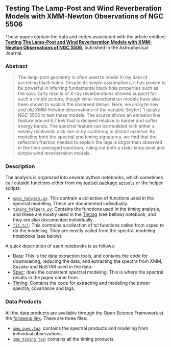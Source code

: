 ## Testing The Lamp-Post and Wind Reverberation Models with XMM-Newton Observations of NGC 5506

These papes contain the data and codes associated with the article entitled: **[Testing The Lamp-Post and Wind Reverberation Models with XMM-Newton Observations of NGC 5506](https://arxiv.org/abs/2003.04322)**, published in the Astrophysical Journal.

### Abstract
> The lamp-post geometry is often used to model X-ray data of accreting black holes. Despite its simple assumptions, it has proven to be powerful in inferring fundamental black hole properties such as the spin. Early results of X-ray reverberations showed support for such a simple picture, though wind-reverberation models have also been shown to explain the observed delays. Here, we analyze new and old XMM-Newton observations of the variable Seyfert-1 galaxy NGC 5506 to test these models. The source shows an emission line feature around 6.7 keV that is delayed relative to harder and softer energy bands. The spectral feature can be modeled with either a weakly relativistic disk line or by scattering in distant material. By modeling both the spectral and timing signatures, we find that the reflection fraction needed to explain the lags is *larger* than observed in the time-averaged spectrum, ruling out both a static lamp-post and simple wind reverberation models.


### Description
The analysis is organized into several python notebooks, which sometimes call outside functions either from my [toolset package `aztools`](https://zoghbi-a.github.io/aztools/) or the helper scripts: 
- [`spec_helpers.py`](https://github.com/zoghbi-a/Testing-Reverberation-In-NGC5506/blob/master/spec_helpers.py): This contrain a collection of functions used in the spectral modeling. These are documented individually.
- [`timing_helpers.py`](https://github.com/zoghbi-a/Testing-Reverberation-In-NGC5506/blob/master/timing_helpers.py): Contains the functions used in the timing analysis, and these are mostly used in the [Timing](timing) (see bellow) notebook, and they are also documented individually
- [`fit.tcl`](https://github.com/zoghbi-a/Testing-Reverberation-In-NGC5506/blob/master/fit.tcl): This contrains a collection of tcl functions called from xspec to do the modeling. They are mostly called from the spectral modeling notebooks (see below).

A quick description of each notebooks is as follows:

- [Data](data.md): This is the data extraction tools, and contains the code for downloading, reducing the data, and extracting the spectra from XMM, Suzaku and NuSTAR used in the data.
- [Spec](spec.md): does the consistent spectral modeling. This is where the spectral results in the paper come from.
- [Timing](timing.md): Contains the code for extracting and modeling the power spectra, covariance and lags.

### Data Products
All the data products are available through the Open Science Framework at the [following link](https://osf.io/3unf2/files/). There are three files:
- [`xmm_spec.tgz`](hhttps://osf.io/uvk4t/): contains the spectral products and modeling from individual observations.
- [`xmm_timing.tgz`](https://osf.io/kusrt/): contains all the timing products.
